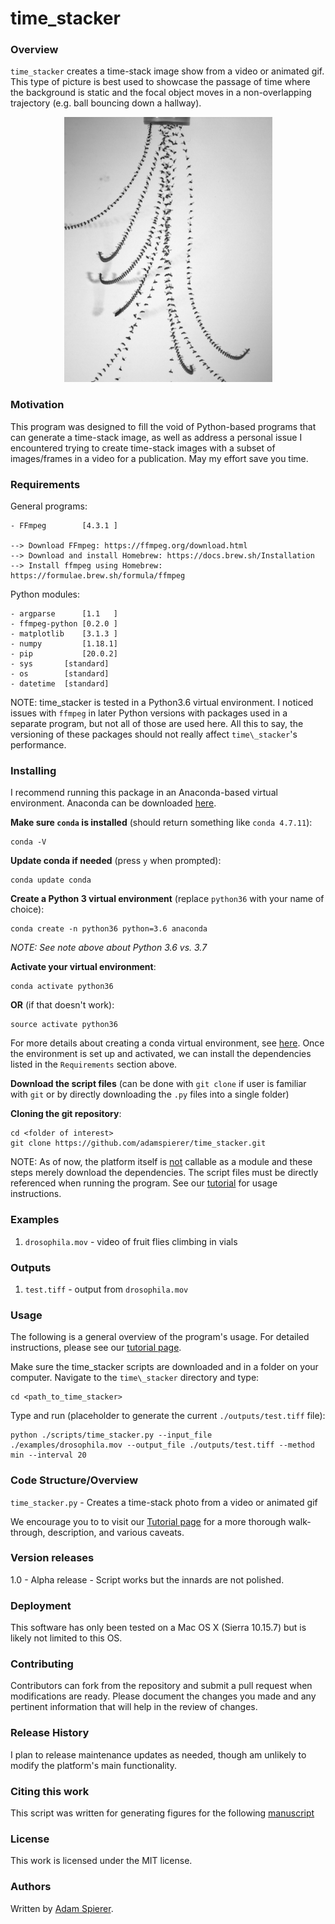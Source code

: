 <h1>time_stacker</h1>

<h3>Overview</h3>

`time_stacker` creates a time-stack image show from a video or animated gif. This type of picture is best used to showcase the passage of time where the background is static and the focal object moves in a non-overlapping trajectory (e.g. ball bouncing down a hallway).

<p align="center">
<img src="https://github.com/adamspierer/time_stacker/blob/main/outputs/flight_example.png" width="333" height="424">
</p>

<h3>Motivation</h3>

This program was designed to fill the void of Python-based programs that can generate a time-stack image, as well as address a personal issue I encountered trying to create time-stack images with a subset of images/frames in a video for a publication. May my effort save you time.

<h3>Requirements</h3>

General programs:

	- FFmpeg        [4.3.1 ]

	--> Download FFmpeg: https://ffmpeg.org/download.html
	--> Download and install Homebrew: https://docs.brew.sh/Installation
	--> Install ffmpeg using Homebrew: https://formulae.brew.sh/formula/ffmpeg

Python modules:

    - argparse      [1.1   ]
    - ffmpeg-python [0.2.0 ]
    - matplotlib    [3.1.3 ]
    - numpy         [1.18.1]
    - pip           [20.0.2]
    - sys		[standard]
    - os		[standard]
	- datetime	[standard]

NOTE: time_stacker is tested in a Python3.6 virtual environment. I noticed issues with `ffmpeg` in later Python versions with packages used in a separate program, but not all of those are used here. All this to say, the versioning of these packages should not really affect `time\_stacker`'s performance.

<h3>Installing</h3>

I recommend running this package in an Anaconda-based virtual environment. Anaconda can be downloaded [here](https://docs.anaconda.com/anaconda/install/).

**Make sure `conda` is installed** (should return something like `conda 4.7.11`):

	conda -V 

**Update conda if needed** (press `y` when prompted):

	conda update conda

**Create a Python 3 virtual environment** (replace `python36` with your name of choice):
	
	conda create -n python36 python=3.6 anaconda

*NOTE: See note above about Python 3.6 vs. 3.7*

**Activate your virtual environment**:

	conda activate python36
	
**OR** (if that doesn't work):

	source activate python36

For more details about creating a conda virtual environment, see [here](https://uoa-eresearch.github.io/eresearch-cookbook/recipe/2014/11/20/conda/). Once the environment is set up and activated, we can install the dependencies listed in the `Requirements` section above.

**Download the script files** (can be done with `git clone` if user is familiar with `git` or by directly downloading the `.py` files into a single folder)

**Cloning the git repository**:

	cd <folder of interest>
	git clone https://github.com/adamspierer/time_stacker.git
	
NOTE: As of now, the platform itself is <u>not</u> callable as a module and these steps merely download the dependencies. The script files must be directly referenced when running the program. See our [tutorial](https://github.com/adamspierer/time_stacker/blob/master/TUTORIAL.md) for usage instructions.


<h3>Examples</h3>

1. `drosophila.mov` - video of fruit flies climbing in vials

<h3>Outputs</h3>

1. `test.tiff` - output from `drosophila.mov`

<h3>Usage</h3>

The following is a general overview of the program's usage. For detailed instructions, please see our [tutorial page](https://github.com/adamspierer/time_stacker/blob/master/TUTORIAL.md).

Make sure the time\_stacker scripts are downloaded and in a folder on your computer. Navigate to the `time\_stacker` directory and type:

	cd <path_to_time_stacker>

Type and run (placeholder to generate the current `./outputs/test.tiff` file):

	python ./scripts/time_stacker.py --input_file ./examples/drosophila.mov --output_file ./outputs/test.tiff --method min --interval 20


<h3>Code Structure/Overview</h3>

`time_stacker.py` - Creates a time-stack photo from a video or animated gif

We encourage you to to visit our [Tutorial page]('https://github.com/adamspierer/time_stack/blob/master/TUTORIAL.md') for a more thorough walk-through, description, and various caveats.

<h3>Version releases</h3>

1.0 - Alpha release - Script works but the innards are not polished.

<h3>Deployment</h3>

This software has only been tested on a Mac OS X (Sierra 10.15.7) but is likely not limited to this OS.

<h3>Contributing</h3>

Contributors can fork from the repository and submit a pull request when modifications are ready. Please document the changes you made and any pertinent information that will help in the review of changes.

<h3>Release History</h3>

I plan to release maintenance updates as needed, though am unlikely to modify the platform's main functionality.

<h3>Citing this work</h3>

This script was written for generating figures for the following [manuscript](https://doi.org/10.1101/2020.05.27.118604)

<h3>License</h3>

This work is licensed under the MIT license.

<h3>Authors</h3>

Written by [Adam Spierer](https://github.com/adamspierer).